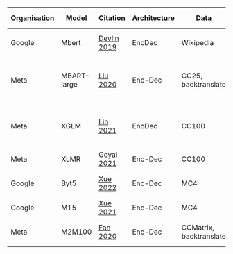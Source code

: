 Organisation | Model | Citation | Architecture | Data | Tokens (B) | Size (B) | Compute | Training Strategy
---|---|---|---|---|---|---|---|---
Google | Mbert | [Devlin 2019](https://arxiv.org/pdf/1810.04805.pdf) | EncDec | Wikipedia | ? | 0.1 | ? | MLM, Next Sentence Prediction
Meta | MBART-large | [Liu 2020](https://arxiv.org/pdf/2001.08210.pdf) | Enc-Dec | CC25, backtranslate | ? | 0.6 | 256 Nvidia V100 GPUs for 18 days | MLM; (Bart training), sentence shuffling
Meta | XGLM | [Lin 2021](https://arxiv.org/pdf/2112.10668.pdf) | EncDec | CC100 | 500 | 7.5 | v100s for ? | AR; Trained on mixture of monoligual texts
Meta | XLMR | [Goyal 2021](https://arxiv.org/pdf/2105.00572.pdf) | Enc-Dec | CC100 | 167 | 10.7 |  | MLM
Google | Byt5 | [Xue 2022](https://arxiv.org/pdf/2105.13626.pdf) | Enc-Dec | MC4 | 6.4T | 12.9 | ? | Token free (byte level MT5)
Google | MT5 | [Xue 2021](https://arxiv.org/pdf/2010.11934.pdf) | Enc-Dec | MC4 | 6.4T | 13 | ? | MLM
Meta | M2M100 | [Fan 2020](https://arxiv.org/pdf/2010.11125.pdf) | Enc-Dec | CCMatrix, backtranslate | 7.5 parallel sentences; | 15.4 | "hundreds of GPUs" | AR

